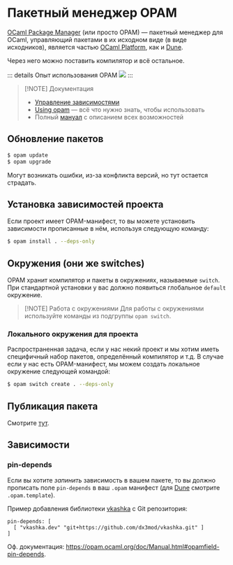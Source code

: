 # Пакетный менеджер OPAM

[OCaml Package Manager](https://opam.ocaml.org/) (или просто OPAM) &mdash; пакетный менеджер для OCaml,
управляющий пакетами в их исходном виде (в виде исходников), является частью [OCaml Platform](https://ocaml.org/platform),
как и [Dune](./dune.md).

Через него можно поставить компилятор и всё остальное.

::: details Опыт использования OPAM
![](https://i.ibb.co/Q6YSgG3/photo-2024-07-05-23-01-27.jpg)
:::

> [!NOTE] Документация
> 
> - [Управление зависимостями](https://ocaml.org/docs/managing-dependencies)
> - [Using opam](https://opam.ocaml.org/doc/Usage.html) &mdash; всё что нужно знать, чтобы использовать
> - Полный [мануал](https://opam.ocaml.org/doc/Manual.html) с описанием всех возможностей

## Обновление пакетов

```sh
$ opam update
$ opam upgrade
```

Могут возникать ошибки, из-за конфликта версий, но тут остается страдать.

## Установка зависимостей проекта

Если проект имеет OPAM-манифест, то вы можете установить зависимости прописанные в нём, 
используя следующую команду:

```sh
$ opam install . --deps-only
```

## Окружения (они же switches)

OPAM хранит компилятор и пакеты в окружениях, называемые `switch`. При стандартной установки у вас должно появиться глобальное `default` окружение.

> [!NOTE] Работа с окружениями
> Для работы с окружениями используйте команды из подгруппы `opam switch`.

### Локального окружения для проекта

Распространенная задача, если у нас некий проект и мы хотим иметь специфичный набор пакетов, определённый компилятор и т.д.
В случае если у нас есть OPAM-манифест, мы можем создать локальное окружение следующей командой:

```sh
$ opam switch create . --deps-only
```

## Публикация пакета

Смотрите [тут](../recipes/publish-package.md).

## Зависимости

### pin-depends

Если вы хотите _запинить_ зависимость в вашем пакете, то вы должно прописать поле `pin-depends` в ваш `.opam` манифест (для [Dune](./dune.md#opam-template) смотрите `.opam.template`).

Пример добавления библиотеки [vkashka](../libraries/web/vkashka.md) с Git репозитория:

```opam
pin-depends: [
  [ "vkashka.dev" "git+https://github.com/dx3mod/vkashka.git" ]
]
```

Оф. документация: <https://opam.ocaml.org/doc/Manual.html#opamfield-pin-depends>.
